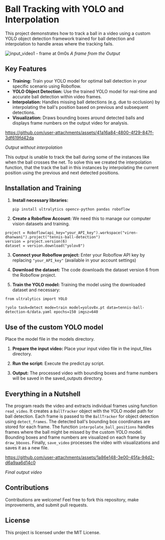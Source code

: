 # Ball Tracking with YOLO and Interpolation

This project demonstrates how to track a ball in a video using a custom YOLO object detection framework trained for ball detection and interpolation to handle areas where the tracking fails.

![input_video1 - frame at 0m0s](https://github.com/user-attachments/assets/f6db1088-ff93-4957-899a-23cbdf407148)
*A frame from the Output*

## Key Features

* **Training:** Train your YOLO model for optimal ball detection in your specific scenario using Roboflow. 
* **YOLO Object Detection:** Use the trained YOLO model for real-time and accurate ball detection within video frames.
* **Interpolation:** Handles missing ball detections (e.g. due to occlusion) by interpolating the ball's position based on previous and subsequent detections.
* **Visualization:** Draws bounding boxes around detected balls and displays frame numbers on the output video for analysis.


https://github.com/user-attachments/assets/41a16a84-4800-4f29-847f-3df619fd42da

*Output without interpolation*

This output is unable to track the ball during some of the instances like when the ball crosses the net. To solve this we created the interpolation function, that the track the ball in this instances by interpolating the current position using the previous and next detected positions.

## Installation and Training

1. **Install necessary libraries:**
   ```bash
   pip install ultralytics opencv-python pandas roboflow
   ```

2. **Create a Roboflow Account:** We need this to manage our computer vision datasets and training.

```
project = Roboflow(api_key="your_API_key").workspace("viren-dhanwani").project("tennis-ball-detection")
version = project.version(6)
dataset = version.download("yolov8")
```

3. **Connect your Roboflow project:** Enter your Roboflow API key by replacing `"your_API_key"` (available in your account settings)

4. **Download the dataset:** The code downloads the dataset version 6 from the Roboflow project.

5. **Train the YOLO model:** Training the model using the downloaded dataset and necessary:

```
from ultralytics import YOLO

!yolo task=detect mode=train model=yolov8x.pt data=tennis-ball-detection-6/data.yaml epochs=150 imgsz=640

```

## Use of the custom YOLO model

Place the model file in the models directory.

1. **Prepare the input video:** Place your input video file in the input_files directory.

2. **Run the script:** Execute the predict.py script.

3. **Output:** The processed video with bounding boxes and frame numbers will be saved in the saved_outputs directory.


## Everything in a Nutshell

The program reads the video and extracts individual frames using function `read_video`. It creates a `BallTracker` object with the YOLO model path for ball detection. Each frame is passed to the `BallTracker` for object detection using `detect_frames`. The detected ball's bounding box coordinates are stored for each frame. The function `interpolate_ball_positions` handles frames where the ball might be missed by the custom YOLO model. Bounding boxes and frame numbers are visualized on each frame by `draw_bboxes`. Finally, `save_video` processes the video with visualizations and saves it as a new file.

https://github.com/user-attachments/assets/1a86e148-3e00-45fa-94d2-d6a9aa6d14c0

*Final output video*

## Contributions

Contributions are welcome! Feel free to fork this repository, make improvements, and submit pull requests.

## License

This project is licensed under the MIT License.


 
